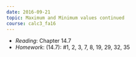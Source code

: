 ```yaml
---
date: 2016-09-21
topic: Maximum and Minimum values continued
course: calc3_fa16
---
```

- *Reading*: Chapter 14.7
- *Homework*: (14.7): #1, 2, 3, 7, 8, 19, 29, 32, 35 

